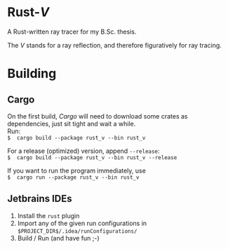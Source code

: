 # Rust\-_V_
A Rust-written ray tracer for my B.Sc. thesis.

The _V_ stands for a ray reflection, and therefore figuratively for ray tracing.

# Building
## Cargo
On the first build, _Cargo_ will need to download some crates as dependencies, just sit tight and wait a while. \
Run: \
`$  cargo build --package rust_v --bin rust_v`

For a release (optimized) version, append `--release`: \
`$  cargo build --package rust_v --bin rust_v --release`

If you want to run the program immediately, use \
`$  cargo run --package rust_v --bin rust_v`


## Jetbrains IDEs
1. Install the `rust` plugin
2. Import any of the given run configurations in `$PROJECT_DIR$/.idea/runConfigurations/`
3. Build / Run (and have fun ;-)
